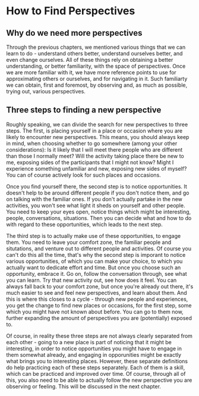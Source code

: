 # How to Find Perspectives

## Why do we need more perspectives

Through the previous chapters, we mentioned various things that we can learn to do - understand others better, understand ourselves better, and even change ourselves. All of these things rely on obtaining a better understanding, or better familiarity, with the space of perspectives. Once we are more familiar with it, we have more reference points to use for approximating others or ourselves, and for navigating in it. Such familiarty we can obtain, first and foremost, by observing and, as much as possible, trying out, various perspectives.

## Three steps to finding a new perspective

Roughly speaking, we can divide the search for new perspectives to three steps. The first, is placing yourself in a place or occasion where you are likely to encounter new perspectives. This means, you should always keep in mind, when choosing whether to go somewhere (among your other considerations): Is it likely that I will meet there people who are different than those I normally meet? Will the activity taking place there be new to me, exposing sides of the participants that I might not know? Might I experience something unfamiliar and new, exposing new sides of myself? You can of course actively look for such places and occasions.

Once you find yourself there, the second step is to notice opportunities. It doesn't help to be around different people if you don't notice them, and go on talking with the familiar ones. If you don't actually partake in the new activities, you won't see what light it sheds on yourself and other people. You need to keep your eyes open, notice things which might be interesting, people, conversations, situations. Then you can decide what and how to do with regard to these opportunities, which leads to the next step.

The third step is to actually make use of these opportunities, to engage them. You need to leave your comfort zone, the familiar people and situtations, and venture out to different people and activities. Of course you can't do this all the time, that's why the second step is imporant to notice various opportunities, of which you can make your choice, to which you actually want to dedicate effort and time. But once you choose such an opportunity, embrace it. Go on, follow the conversation through, see what you can learn. Try that new activity out, see how does it feel. You can always fall back to your comfort zone, but once you're already out there, it's much easier to see and feel new perspectives, and learn about them. And this is where this closes to a cycle - through new people and experiences, you get the change to find new places or occasions, for the first step, some which you might have not known about before. You can go to them now, further expanding the amount of perspectives you are (potentially) exposed to.

Of course, in reality these three steps are not always clearly separated from each other - going to a new place is part of noticing that it might be interesting, in order to notice opportunities you might have to engage in them somewhat already, and engaging in opporunities might be exactly what brings you to interesting places. However, these separate definitions do help practicing each of these steps separately. Each of them is a skill, which can be practiced and improved over time. Of course, through all of this, you also need to be able to actually follow the new perspective you are observing or feeling. This will be discussed in the next chapter.
